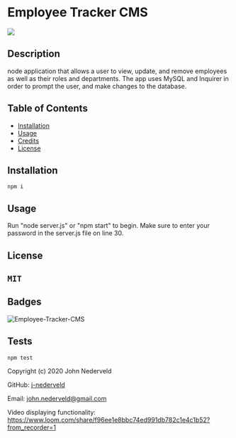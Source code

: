# Employee Tracker CMS

![](https://github.com/j-nederveld/Employee-Tracker-CMS/blob/main/img/employee_tracker.gif)

## Description 

node application that allows a user to view, update, and remove employees as well as their roles and departments. The app uses MySQL and Inquirer in order to prompt the user, and make changes to the database.

## Table of Contents

* [Installation](#installation)
* [Usage](#usage)
* [Credits](#credits)
* [License](#license)

## Installation
`
npm i
`
## Usage 

Run "node server.js" or "npm start" to begin. Make sure to enter your password in the server.js file on line 30.

## License
`
MIT
`
---

## Badges

![Employee-Tracker-CMS](https://img.shields.io/github/languages/top/j-nederveld/Employee-Tracker-CMS)

## Tests
`
npm test
`


Copyright (c) 2020 John Nederveld

GitHub: [j-nederveld](https://github.com/j-nederveld)

Email: john.nederveld@gmail.com

Video displaying functionality: https://www.loom.com/share/f96ee1e8bbc74ed991db782c1e4c1b52?from_recorder=1